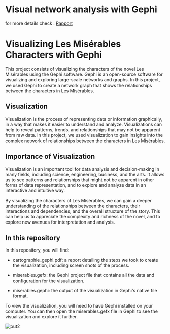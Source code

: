 # Visual network analysis with Gephi
for more details check : [Rapport](https://github.com/2lkacemi/network_visualisation/blob/master/output.pdf)

# Visualizing Les Misérables Characters with Gephi

This project consists of visualizing the characters of the novel Les Misérables using the Gephi software. Gephi is an open-source software for visualizing and exploring large-scale networks and graphs. In this project, we used Gephi to create a network graph that shows the relationships between the characters in Les Misérables.

## Visualization

Visualization is the process of representing data or information graphically, in a way that makes it easier to understand and analyze. Visualizations can help to reveal patterns, trends, and relationships that may not be apparent from raw data. In this project, we used visualization to gain insights into the complex network of relationships between the characters in Les Misérables.

## Importance of Visualization

Visualization is an important tool for data analysis and decision-making in many fields, including science, engineering, business, and the arts. It allows us to see patterns and relationships that might not be apparent in other forms of data representation, and to explore and analyze data in an interactive and intuitive way.

By visualizing the characters of Les Misérables, we can gain a deeper understanding of the relationships between the characters, their interactions and dependencies, and the overall structure of the story. This can help us to appreciate the complexity and richness of the novel, and to explore new avenues for interpretation and analysis.

## In this repository

In this repository, you will find:

- cartographie_gephi.pdf: a report detailing the steps we took to create the visualization, including screen shots of the process.

- miserables.gefx: the Gephi project file that contains all the data and configuration for the visualization.

- miserables.gephi: the output of the visualization in Gephi's native file format.

To view the visualization, you will need to have Gephi installed on your computer. You can then open the miserables.gefx file in Gephi to see the visualization and explore it further.


![out2](https://user-images.githubusercontent.com/73199240/209848721-1f659ae5-ccd5-45f8-85a4-a570179745f3.png)
